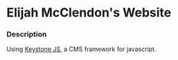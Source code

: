 # Elijah McClendon's Website

### Description

Using [Keystone JS](http://keystonejs.com/), a CMS framework for javascript.  
